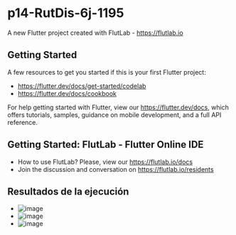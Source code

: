 # p14-RutDis-6j-1195

A new Flutter project created with FlutLab - https://flutlab.io

## Getting Started

A few resources to get you started if this is your first Flutter project:

- https://flutter.dev/docs/get-started/codelab
- https://flutter.dev/docs/cookbook

For help getting started with Flutter, view our
https://flutter.dev/docs, which offers tutorials,
samples, guidance on mobile development, and a full API reference.

## Getting Started: FlutLab - Flutter Online IDE

- How to use FlutLab? Please, view our https://flutlab.io/docs
- Join the discussion and conversation on https://flutlab.io/residents

## Resultados de la ejecución
- ![image](https://github.com/dianadianaxd/p14-RutDis-6j-1195/assets/159160020/d7913ccf-c26c-4334-a97a-a39a6d1cc2dc)
- ![image](https://github.com/dianadianaxd/p14-RutDis-6j-1195/assets/159160020/03c1015c-0672-49b3-b260-2b811a8272a4)
- ![image](https://github.com/dianadianaxd/p14-RutDis-6j-1195/assets/159160020/f12375ee-1c58-433e-b1b8-46c6a82ac2ed)


